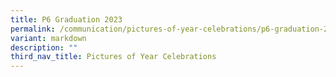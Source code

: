 ```yaml
---
title: P6 Graduation 2023
permalink: /communication/pictures-of-year-celebrations/p6-graduation-2023/
variant: markdown
description: ""
third_nav_title: Pictures of Year Celebrations
---
```

